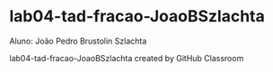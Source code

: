 # lab04-tad-fracao-JoaoBSzlachta

Aluno: João Pedro Brustolin Szlachta

lab04-tad-fracao-JoaoBSzlachta created by GitHub Classroom
